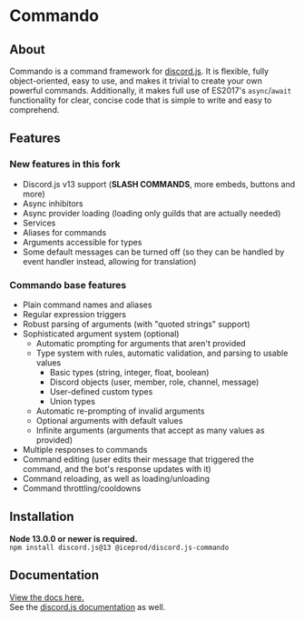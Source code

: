 # Commando

<!--[![Discord](https://discordapp.com/api/guilds/222078108977594368/embed.png)](https://discord.gg/bRCvFy9)
[![Downloads](https://img.shields.io/npm/dt/discord.js-commando.svg)](https://www.npmjs.com/package/discord.js-commando)
[![Version](https://img.shields.io/npm/v/discord.js-commando.svg)](https://www.npmjs.com/package/discord.js-commando)
[![Dependency status](https://david-dm.org/discordjs/Commando.svg)](https://david-dm.org/discordjs/Commando)
[![Build status](https://travis-ci.org/discordjs/Commando.svg)](https://travis-ci.org/discordjs/Commando)-->

## About

Commando is a command framework for [discord.js](https://github.com/discordjs/discord.js).
It is flexible, fully object-oriented, easy to use, and makes it trivial to create your own powerful commands.
Additionally, it makes full use of ES2017's `async`/`await` functionality for clear, concise code that is simple to write and easy to comprehend.

## Features

### New features in this fork

- Discord.js v13 support (**SLASH COMMANDS**, more embeds, buttons and more)
- Async inhibitors
- Async provider loading (loading only guilds that are actually needed)
- Services
- Aliases for commands
- Arguments accessible for types
- Some default messages can be turned off (so they can be handled by event handler instead, allowing for translation)

### Commando base features

- Plain command names and aliases
- Regular expression triggers
- Robust parsing of arguments (with "quoted strings" support)
- Sophisticated argument system (optional)
  - Automatic prompting for arguments that aren't provided
  - Type system with rules, automatic validation, and parsing to usable values
    - Basic types (string, integer, float, boolean)
    - Discord objects (user, member, role, channel, message)
    - User-defined custom types
    - Union types
  - Automatic re-prompting of invalid arguments
  - Optional arguments with default values
  - Infinite arguments (arguments that accept as many values as provided)
- Multiple responses to commands
- Command editing (user edits their message that triggered the command, and the bot's response updates with it)
- Command reloading, as well as loading/unloading
- Command throttling/cooldowns

## Installation

**Node 13.0.0 or newer is required.**  
`npm install discord.js@13 @iceprod/discord.js-commando`

## Documentation

[View the docs here.](https://discordjs.danbulant.eu/#/docs/commando)  
See the [discord.js documentation](https://discord.js.org/#/docs) as well.